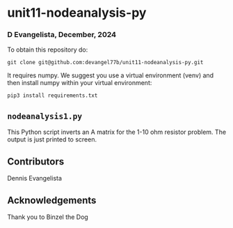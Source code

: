 # unit11-nodeanalysis-py
### D Evangelista, December, 2024

To obtain this repository do:
```
git clone git@github.com:devangel77b/unit11-nodeanalysis-py.git
```
It requires numpy. We suggest you use a virtual environment (venv) and then
install numpy within your virtual environment:
```
pip3 install requirements.txt
```

## `nodeanalysis1.py`
This Python script inverts an A matrix for the 1-10 ohm resistor problem. 
The output is just printed to screen. 

## Contributors
Dennis Evangelista

## Acknowledgements
Thank you to Binzel the Dog
